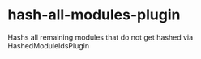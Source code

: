 # hash-all-modules-plugin
Hashs all remaining modules that do not get hashed via HashedModuleIdsPlugin
